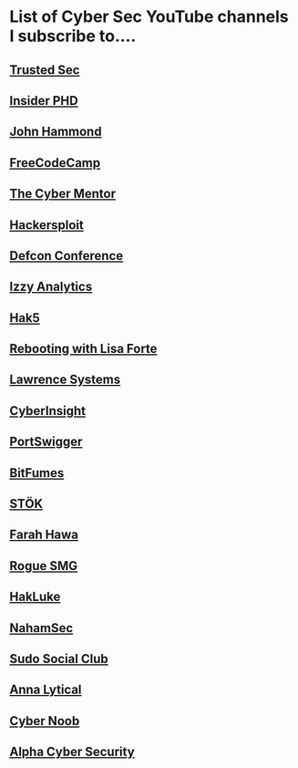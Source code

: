 # List of Cyber Sec YouTube channels I subscribe to.... 

## [Trusted Sec](https://www.youtube.com/channel/UCRkiASOIDfCDJeB9xkJoMRg)

## [Insider PHD](https://www.youtube.com/channel/UCPiN9NPjIer8Do9gUFxKv7A)

## [John Hammond](https://www.youtube.com/channel/UCVeW9qkBjo3zosnqUbG7CFw)

## [FreeCodeCamp](https://www.youtube.com/channel/UC8butISFwT-Wl7EV0hUK0BQ)

## [The Cyber Mentor](https://www.youtube.com/channel/UC0ArlFuFYMpEewyRBzdLHiw)

## [Hackersploit](https://www.youtube.com/channel/UC0ZTPkdxlAKf-V33tqXwi3Q)

## [Defcon Conference](https://www.youtube.com/channel/UC6Om9kAkl32dWlDSNlDS9Iw)

## [Izzy Analytics](https://www.youtube.com/channel/UCWHJGQc7Vqo37dlUmpiK6hQ)

## [Hak5](https://www.youtube.com/channel/UC3s0BtrBJpwNDaflRSoiieQ)

## [Rebooting with Lisa Forte](https://www.youtube.com/channel/UCaj1V0ptRrMDucohq41LDmg)

## [Lawrence Systems](https://www.youtube.com/channel/UCHkYOD-3fZbuGhwsADBd9ZQ)

## [CyberInsight](https://www.youtube.com/channel/UCmJJUewPWfnyzvZRrFHlykA)

## [PortSwigger](https://www.youtube.com/channel/UCkytgKNbJ0L1UuN1K27GAKA)

## [BitFumes](https://www.youtube.com/channel/UC_hG9fglfmShkwex1KVydHA)

## [STÖK](https://www.youtube.com/channel/UCQN2DsjnYH60SFBIA6IkNwg)

## [Farah Hawa](https://www.youtube.com/channel/UCq9IyPMXiwD8yBFHkxmN8zg)

## [Rogue SMG](https://www.youtube.com/channel/UC855OCrjl7C3elK8VfEZoHw)

## [HakLuke](https://www.youtube.com/channel/UCCzvz8jsulXm27Cd6k3vzyg)

## [NahamSec](https://www.youtube.com/channel/UCCZDt7MuC3Hzs6IH4xODLBw)

## [Sudo Social Club](https://www.youtube.com/channel/UCdKdLrUKr-w-sCz-TrzqNCg)

## [Anna Lytical](https://www.youtube.com/channel/UCK-XsdHry-tJ2IsNOHTGdcA)

## [Cyber Noob](https://www.youtube.com/channel/UC9NY1GcelhtqjBxPBU6ytvQ)

## [Alpha Cyber Security](https://www.youtube.com/channel/UCJVQ4X0olUFq0nrxS8Xvijg)








